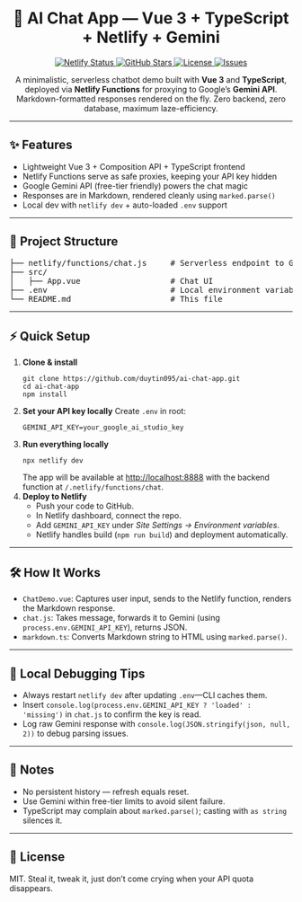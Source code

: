 <h1 align="center">🤖 AI Chat App — Vue 3 + TypeScript + Netlify + Gemini</h1>

<p align="center">
  <a href="https://app.netlify.com/sites/ai-chat-app-demo-dt/deploys">
    <img src="https://api.netlify.com/api/v1/badges/a7b87ebb-6bcc-447a-9b7a-55ff93209466/deploy-status" alt="Netlify Status" />
  </a>
  <a href="https://github.com/duytin095/ai-chat-app/stargazers">
    <img src="https://img.shields.io/github/stars/duytin095/ai-chat-app?style=social" alt="GitHub Stars" />
  </a>
  <a href="https://github.com/duytin095/ai-chat-app/blob/main/LICENSE">
    <img src="https://img.shields.io/github/license/duytin095/ai-chat-app" alt="License" />
  </a>
  <a href="https://github.com/duytin095/ai-chat-app/issues">
    <img src="https://img.shields.io/github/issues/duytin095/ai-chat-app" alt="Issues" />
  </a>
</p>

<p align="center">
  A minimalistic, serverless chatbot demo built with <b>Vue 3</b> and <b>TypeScript</b>, deployed via <b>Netlify Functions</b> 
  for proxying to Google’s <b>Gemini API</b>.  
  Markdown-formatted responses rendered on the fly.  
  Zero backend, zero database, maximum laze-efficiency.
</p>

<hr />

<h2>✨ Features</h2>
<ul>
  <li>Lightweight Vue 3 + Composition API + TypeScript frontend</li>
  <li>Netlify Functions serve as safe proxies, keeping your API key hidden</li>
  <li>Google Gemini API (free-tier friendly) powers the chat magic</li>
  <li>Responses are in Markdown, rendered cleanly using <code>marked.parse()</code></li>
  <li>Local dev with <code>netlify dev</code> + auto-loaded <code>.env</code> support</li>
</ul>

<hr />

<h2>📂 Project Structure</h2>

<pre>
├── netlify/functions/chat.js     # Serverless endpoint to Gemini
├── src/
│   ├── App.vue                   # Chat UI
├── .env                          # Local environment variables
└── README.md                     # This file
</pre>

<hr />

<h2>⚡ Quick Setup</h2>

<ol>
  <li><b>Clone & install</b>
    <pre><code>git clone https://github.com/duytin095/ai-chat-app.git
cd ai-chat-app
npm install</code></pre>
  </li>

  <li><b>Set your API key locally</b>  
    Create <code>.env</code> in root:
    <pre><code>GEMINI_API_KEY=your_google_ai_studio_key</code></pre>
  </li>

  <li><b>Run everything locally</b>
    <pre><code>npx netlify dev</code></pre>
    The app will be available at <a href="http://localhost:8888">http://localhost:8888</a>  
    with the backend function at <code>/.netlify/functions/chat</code>.
  </li>

  <li><b>Deploy to Netlify</b>
    <ul>
      <li>Push your code to GitHub.</li>
      <li>In Netlify dashboard, connect the repo.</li>
      <li>Add <code>GEMINI_API_KEY</code> under <i>Site Settings → Environment variables</i>.</li>
      <li>Netlify handles build (<code>npm run build</code>) and deployment automatically.</li>
    </ul>
  </li>
</ol>

<hr />

<h2>🛠 How It Works</h2>
<ul>
  <li><code>ChatDemo.vue</code>: Captures user input, sends to the Netlify function, renders the Markdown response.</li>
  <li><code>chat.js</code>: Takes message, forwards it to Gemini (using <code>process.env.GEMINI_API_KEY</code>), returns JSON.</li>
  <li><code>markdown.ts</code>: Converts Markdown string to HTML using <code>marked.parse()</code>.</li>
</ul>

<hr />

<h2>🐞 Local Debugging Tips</h2>
<ul>
  <li>Always restart <code>netlify dev</code> after updating <code>.env</code>—CLI caches them.</li>
  <li>Insert <code>console.log(process.env.GEMINI_API_KEY ? 'loaded' : 'missing')</code> in <code>chat.js</code> to confirm the key is read.</li>
  <li>Log raw Gemini response with <code>console.log(JSON.stringify(json, null, 2))</code> to debug parsing issues.</li>
</ul>

<hr />

<h2>📌 Notes</h2>
<ul>
  <li>No persistent history — refresh equals reset.</li>
  <li>Use Gemini within free-tier limits to avoid silent failure.</li>
  <li>TypeScript may complain about <code>marked.parse()</code>; casting with <code>as string</code> silences it.</li>
</ul>

<hr />

<h2>📜 License</h2>
<p>
MIT. Steal it, tweak it, just don’t come crying when your API quota disappears.  
</p>
